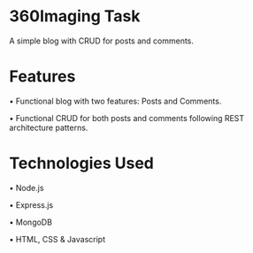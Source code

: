 # 360Imaging Task
A simple blog with CRUD for posts and comments.

# Features
• Functional blog with two features: Posts and Comments.

• Functional CRUD for both posts and comments following REST architecture patterns.

# Technologies Used
• Node.js

• Express.js

• MongoDB

• HTML, CSS & Javascript
